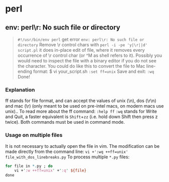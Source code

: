 # perl

## env: perl\r: No such file or directory
> `#!/usr/bin/env perl`
get error `env: perl\r: No such file or directory`
Remove \r control chars with
`perl -i -pe 'y|\r||d' script.pl`
it does in-place edit of file, where it removes every occurrence of \r control char (or ^M as shell refers to it).
> Possibly you would need to inspect the file with a binary editor if you do not see the character.
You could do like this to convert the file to Mac line-ending format:
$ vi your_script.sh
`:set ff=unix`
Save and exit:
`:wq`
Done!
### Explanation
ff stands for file format, and can accept the values of unix (\n), dos (\r\n) and mac (\r) (only meant to be used on pre-intel macs, on modern macs use unix)..
To read more about the ff command:
`:help ff`
`:wq` stands for Write and Quit, a faster equivalent is `Shift`+`zz` (i.e. hold down Shift then press z twice).
Both commands must be used in command mode.
### Usage on multiple files
It is not necessary to actually open the file in vim. The modification can be made directly from the command line:
 `vi +':wq ++ff=unix' file_with_dos_linebreaks.py`
To process multiple `*.py` files:
````perl
for file in *.py ; do
    vi +':w ++ff=unix' +':q' ${file}
done
````
